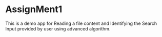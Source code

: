 # AssignMent1

This is a demo app for Reading a file content and Identifying the Search Input provided by user using advanced algorithm.
